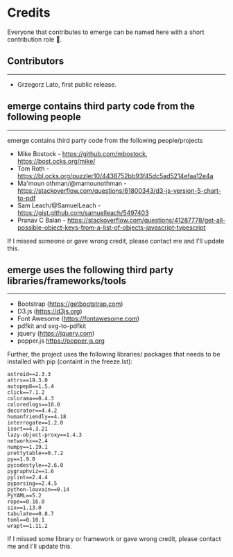 Credits
=======

Everyone that contributes to emerge can be named here with a short contribution role 🥂.

## Contributors
---------------

- Grzegorz Lato, first public release.


## emerge contains third party code from the following people 
-------------------------------------------------------------
emerge contains third party code from the following people/projects

- Mike Bostock - https://github.com/mbostock, https://bost.ocks.org/mike/
- Tom Roth - https://bl.ocks.org/puzzler10/4438752bb93f45dc5ad5214efaa12e4a
- Ma'moun othman/@mamounothman - https://stackoverflow.com/questions/61800343/d3-js-version-5-chart-to-pdf
- Sam Leach/@SamuelLeach - https://gist.github.com/samuelleach/5497403
- Pranav C Balan - https://stackoverflow.com/questions/41287778/get-all-possible-object-keys-from-a-list-of-objects-javascript-typescript

If I missed someone or gave wrong credit, please contact me and I'll update this.


## emerge uses the following third party libraries/frameworks/tools
----------------------------------------------------------------
- Bootstrap (https://getbootstrap.com)
- D3.js (https://d3js.org)
- Font Awesome (https://fontawesome.com)
- pdfkit and svg-to-pdfkit
- jquery (https://jquery.com)
- popper.js https://popper.js.org

Further, the project uses the following libraries/ packages that needs to be installed with pip (containt in the freeze.lst):

```
astroid==2.3.3
attrs==19.3.0
autopep8==1.5.4
click==7.1.2
colorama==0.4.3
coloredlogs==10.0
decorator==4.4.2
humanfriendly==4.18
interrogate==1.2.0
isort==4.3.21
lazy-object-proxy==1.4.3
networkx==2.4
numpy==1.19.1
prettytable==0.7.2
py==1.9.0
pycodestyle==2.6.0
pygraphviz==1.6
pylint==2.4.4
pyparsing==2.4.5
python-louvain==0.14
PyYAML==5.2
rope==0.16.0
six==1.13.0
tabulate==0.8.7
toml==0.10.1
wrapt==1.11.2
```

If I missed some library or framework or gave wrong credit, please contact me and I'll update this.